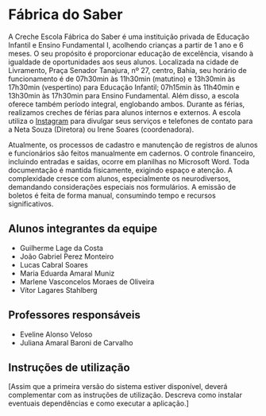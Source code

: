 # Fábrica do Saber

A Creche Escola Fábrica do Saber é uma instituição privada de Educação Infantil e Ensino Fundamental I, acolhendo crianças a partir de 1 ano e 6 meses. O seu propósito é proporcionar educação de excelência, visando à igualdade de oportunidades aos seus alunos. Localizada na cidade de Livramento, Praça Senador Tanajura, nº 27, centro, Bahia, seu horário de funcionamento é de 07h30min às 11h30min (matutino) e 13h30min às 17h30min (vespertino) para Educação Infantil; 07h15min às 11h40min e 13h30min às 17h30min para Ensino Fundamental. Além disso, a escola oferece também período integral, englobando ambos. Durante as férias, realizamos creches de férias para alunos internos e externos. A escola utiliza o [Instagram](https://www.instagram.com/escolafabricadosaber/) para divulgar seus serviços e telefones de contato para a Neta Souza (Diretora) ou Irene Soares (coordenadora).

Atualmente, os processos de cadastro e manutenção de registros de alunos e funcionários são feitos manualmente em cadernos. O controle financeiro, incluindo entradas e saídas, ocorre em planilhas no Microsoft Word. Toda documentação é mantida fisicamente, exigindo espaço e atenção. A complexidade cresce com alunos, especialmente os neurodiversos, demandando considerações especiais nos formulários. A emissão de boletos é feita de forma manual, consumindo tempo e recursos significativos.


## Alunos integrantes da equipe

* Guilherme Lage da Costa
* João Gabriel Perez Monteiro
* Lucas Cabral Soares
* Maria Eduarda Amaral Muniz
* Marlene Vasconcelos Moraes de Oliveira
* Vítor Lagares Stahlberg

## Professores responsáveis

* Eveline Alonso Veloso
* Juliana Amaral Baroni de Carvalho

## Instruções de utilização

[Assim que a primeira versão do sistema estiver disponível, deverá complementar com as instruções de utilização. Descreva como instalar eventuais dependências e como executar a aplicação.]
